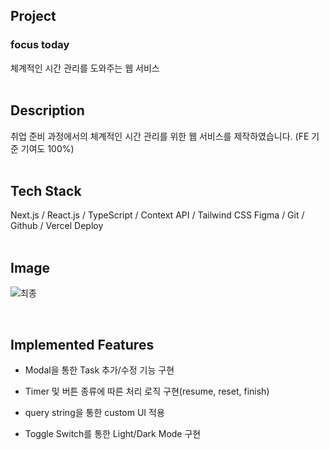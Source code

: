## Project
### focus today
체계적인 시간 관리를 도와주는 웹 서비스
<br>
<br>
## Description
취업 준비 과정에서의 체계적인 시간 관리를 위한 웹 서비스를 제작하였습니다.
(FE 기준 기여도 100%)
<br>
<br>
## Tech Stack
Next.js / React.js / TypeScript / Context API / Tailwind CSS
Figma / Git / Github / Vercel Deploy
<br>
<br>

## Image
![최종](https://github.com/user-attachments/assets/cfc6a43e-8b59-45ab-9777-35802c7c66a5)





<br>

## Implemented Features

- Modal을 통한 Task 추가/수정 기능 구현

- Timer 및 버튼 종류에 따른 처리 로직 구현(resume, reset, finish)

- query string을 통한 custom UI 적용

- Toggle Switch를 통한 Light/Dark Mode 구현
